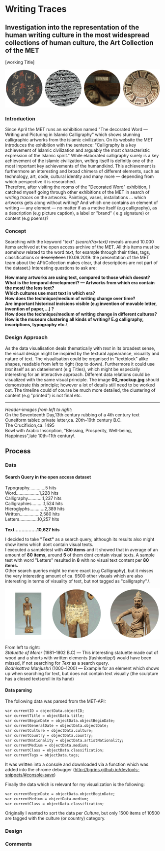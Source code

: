 # Writing Traces
## Investigation into the representation of the human writing culture in the most widespread collections of human culture, the Art Collection of the MET
[working Title]

![illustrative images](./01_illustrative_image_a.png)

### Introduction
Since April the MET runs an exhibition named "The decorated Word — Writing and Picturing in Islamic Calligraphy" which shows stunning calligraphic artworks from the islamic civilization. 
On its website the MET introduces the exhibition with the sentence: "Calligraphy is a key achievement of Islamic civilization and arguably the most characteristic expression of the Islamic spirit." 
While elaborated calligraphy surely is a key achievement of the islamic civilization, _writing_ itself is definitly one of the most important key achievements of the humandkind. This achievement is furthermore an interesting and broad chimera of different elements, such as technology, art, code, cultural identity and many more — depending from which perspective it is researched.  
Therefore, after visiting the rooms of the "Decorated Word" exhibition, I catched myself going through other exhibitions of the MET in search of _writing traces_ on the artworks. Paintings, vases, installations … which artworks gets along without writing? 
And which one contains an element of writing — any element — no matter if as a motive itself (e.g calligraphy), as a description (e.g picture caption), a label or "brand" ( e.g signature) or content (e.g poems)? 

### Concept
Searching with the keyword "text" _(search?q=text)_ reveals around 10.000 items archived at the open access archive of the MET. 
All this items must be somehow related to the word _text_, for example through their titles, tags, classifications or ~~descriptions~~ (10.09.2019: the presentation of the MET team about the API/Collection makes clear, that descriptions are not part of the dataset.)
Interesting questions to ask are:

**How many artworks are using text, compared to those which doesnt?**\
**What is the temporal development? — Artworks from which era contain the most/ the less text?**\
**Which cultures use most text in which era?**\
**How does the technique/medium of writing change over time?**\
**Are important historical incisions visible (e.g invention of movable letter, invention of paper,…) ?**\
**How does the technique/medium of writing change in different cultures?**\
**How is the museum clustering all kinds of writing? E.g calligraphy, inscriptions, typography etc.**\

### Design Approach
As the data visualisation deals thematically with _text_ in its broadest sense, the visual design might be inspired by the textural appearance, visuality and nature of text. 
The visualisation could be organised in "textblock" alike shapes, readable from left to right (top to down). Furthermore it could use _text_ itself as an dataelement (e.g Titles), which might be especially interesting for an interactive approach.
Different data relations could be visualized with the same visual principle. The image **00_mockup.jpg** should demonstrate this  principle; however a lot of details still need to be worked out. The timeline could of course be much more detailed, the clustering of content (e.g "printed") is not final etc.
_____________________________
*Header-images from left to right:*\
On the Seventeenth Day,13th century rubbing of a 4th century text\
Cuneiform tablet: private letter,ca. 20th–19th century B.C.\
The Crucifixion,ca. 1495\
Bowl with Arabic Inscription, "Blessing, Prosperity, Well-being, Happiness",late 10th–11th century\

## Process

### Data
#### Search Query in the open access dataset

Typography.............5 hits\
Word...................1,228 hits\
Calligraphy............1,237 hits\
Calligraphies..........1,524 hits\
Hieroglyphs............2,389 hits\
Written................2,580 hits\
Letters...............10,257 hits\
\
**Text................10,627 hits**

I decided to take **"Text"** as a search query, although its results also might show items which dont contain visual texts.\
I executed a sampletest with **400 items** and it showed that in average of an amount of **80 items,** around **5** of them dont contain visual texts.
A sample test with word "Letters" resulted in **8** with no visual text content per **80 items.**\
Other search queries might be more exact (e.g Calligraphy), but it misses the very interesting amount of ca. 9500 other visuals which are also interesting in terms of visuality of text, but not tagged as "calligraphy".\

![](examples.gif)

From left to right:\
_Statuette of Merer_ (1981–1802 B.C) — This interesting statuette made out of wood and a shorts with written elements (fashiontipp!) would have been missed, if not searching for _Text_ as a search query.\
_Bodhisattva Manjushri_ (1000–1200) — Example for an element which shows up when searching for text, but does not contain text visually (the sculpture has a closed textscroll in its hand)

#### Data parsing

The following data was parsed from the MET-API:

    var currentID = objectData.objectID;
    var currentTitle = objectData.title;
    var currentBeginDate = objectData.objectBeginDate;
    var currentGeneralDate = objectData.objectDate;
    var currentCulture = objectData.culture;
    var currentCountry = objectData.country;
    var currentNationality = objectData.artistNationality;
    var currentMedium = objectData.medium;
    var currentClass = objectData.classification;
    var currentTags = objectData.tags;
    
It was written into a console and  downloaded via a function which was added into the chrome debugger (http://bgrins.github.io/devtools-snippets/#console-save)


Finally the data which is relevant for my visualization is  the following:

    var currentBeginDate = objectData.objectBeginDate;
    var currentMedium = objectData.medium;
    var currentClass = objectData.classification;

Originally I wanted to sort the data per *Culture*, but only 1500 items of 10500 are tagged with the culture (or country) category.



### Design

### Comments